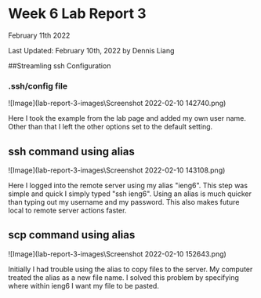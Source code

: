 # Week 6 Lab Report 3
February 11th 2022

Last Updated: February 10th, 2022 by Dennis Liang

##Streamling ssh Configuration
### .ssh/config file
![Image](lab-report-3-images\Screenshot 2022-02-10 142740.png)

Here I took the example from the lab page and added my own user name. Other than that I left the other options set to the default setting.

## ssh command using alias
![Image](lab-report-3-images\Screenshot 2022-02-10 143108.png)

Here I logged into the remote server using my alias "ieng6". This step was simple and quick I simply typed "ssh ieng6". Using an alias is much quicker than typing out my username and my password. This also makes future local to remote server actions faster.

## scp command using alias
![Image](lab-report-3-images\Screenshot 2022-02-10 152643.png)

Initially I had trouble using the alias to copy files to the server. My computer treated the alias as a new file name. I solved this problem by specifying where within ieng6 I want my file to be pasted.
